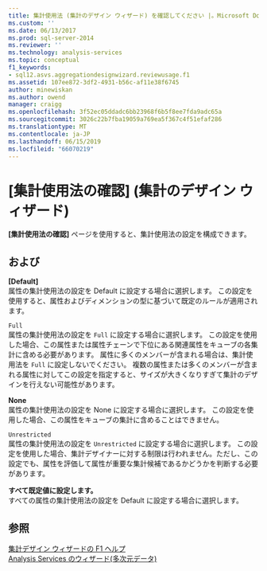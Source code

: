 ```yaml
---
title: 集計使用法 (集計のデザイン ウィザード) を確認してください |。Microsoft Docs
ms.custom: ''
ms.date: 06/13/2017
ms.prod: sql-server-2014
ms.reviewer: ''
ms.technology: analysis-services
ms.topic: conceptual
f1_keywords:
- sql12.asvs.aggregationdesignwizard.reviewusage.f1
ms.assetid: 107ee872-3df2-4931-b56c-af11e38f6745
author: minewiskan
ms.author: owend
manager: craigg
ms.openlocfilehash: 3f52ec05ddadc6bb23968f6b5f8ee7fda9adc65a
ms.sourcegitcommit: 3026c22b7fba19059a769ea5f367c4f51efaf286
ms.translationtype: MT
ms.contentlocale: ja-JP
ms.lasthandoff: 06/15/2019
ms.locfileid: "66070219"
---
```

# <a name="review-aggregation-usage-aggregation-design-wizard"></a>[集計使用法の確認] (集計のデザイン ウィザード)
  **[集計使用法の確認]** ページを使用すると、集計使用法の設定を構成できます。  
  
## <a name="options"></a>および  
 **[Default]**  
 属性の集計使用法の設定を Default に設定する場合に選択します。 この設定を使用すると、属性およびディメンションの型に基づいて既定のルールが適用されます。  
  
 `Full`  
 属性の集計使用法の設定を `Full` に設定する場合に選択します。 この設定を使用した場合、この属性または属性チェーンで下位にある関連属性をキューブの各集計に含める必要があります。 属性に多くのメンバーが含まれる場合は、集計使用法を `Full` に設定しないでください。 複数の属性または多くのメンバーが含まれる属性に対してこの設定を指定すると、サイズが大きくなりすぎて集計のデザインを行えない可能性があります。  
  
 **None**  
 属性の集計使用法の設定を None に設定する場合に選択します。 この設定を使用した場合、この属性をキューブの集計に含めることはできません。  
  
 `Unrestricted`  
 属性の集計使用法の設定を `Unrestricted` に設定する場合に選択します。 この設定を使用した場合、集計デザイナーに対する制限は行われません。ただし、この設定でも、属性を評価して属性が重要な集計候補であるかどうかを判断する必要があります。  
  
 **すべて既定値に設定します。**  
 すべての属性の集計使用法の設定を Default に設定する場合に選択します。  
  
## <a name="see-also"></a>参照  
 [集計デザイン ウィザードの F1 ヘルプ](aggregation-design-wizard-f1-help.md)   
 [Analysis Services のウィザード&#40;多次元データ&#41;](analysis-services-wizards-multidimensional-data.md)  
  
  
